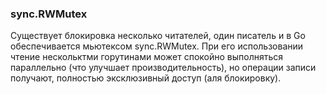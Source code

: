 ### sync.RWMutex

Существует блокировка несколько читателей, один писатель и в Go обеспечивается мьютексом sync.RWMutex. При его использовании чтение нескольктми горутинами может спокойно выполняться параллельно (что улучшает производительность), но операции записи получают, полностью эксклюзивный доступ (аля блокировку).
